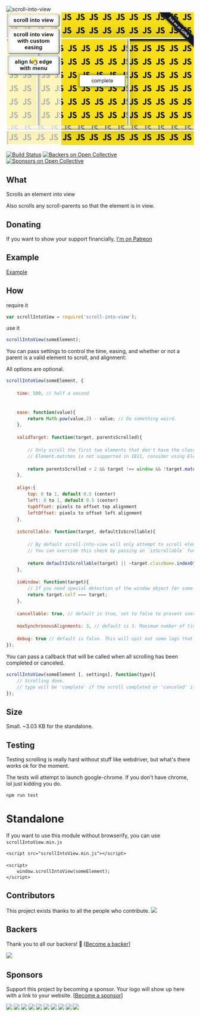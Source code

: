 
![scroll-into-view](/scrollintoview.png) ![example-gif](/scrollIntoViewExample.gif)

[![Build Status](https://travis-ci.org/KoryNunn/scroll-into-view.svg?branch=master)](https://travis-ci.org/KoryNunn/scroll-into-view)
[![Backers on Open Collective](https://opencollective.com/scroll-into-view/backers/badge.svg)](#backers)
[![Sponsors on Open Collective](https://opencollective.com/scroll-into-view/sponsors/badge.svg)](#sponsors)
## What

Scrolls an element into view

Also scrolls any scroll-parents so that the element is in view.

## Donating

If you want to show your support financially, [I'm on Patreon](https://patreon.com/user/korynunn)

## Example

[Example](http://korynunn.github.io/scroll-into-view/example/)

## How

require it
```javascript
var scrollIntoView = require('scroll-into-view');
```
use it

```javascript
scrollIntoView(someElement);
```

You can pass settings to control the time, easing, and whether or not a parent is a valid element to scroll, and alignment:

All options are optional.

```javascript
scrollIntoView(someElement, {

    time: 500, // half a second


    ease: function(value){
        return Math.pow(value,2) - value; // Do something weird.
    },

    validTarget: function(target, parentsScrolled){

        // Only scroll the first two elements that don't have the class "dontScroll"
        // Element.matches is not supported in IE11, consider using Element.prototype.msMatchesSelector if you need to support that browser

        return parentsScrolled < 2 && target !== window && !target.matches('.dontScroll');
    },

    align:{
        top: 0 to 1, default 0.5 (center)
        left: 0 to 1, default 0.5 (center)
        topOffset: pixels to offset top alignment
        leftOffset: pixels to offset left alignment
    },

    isScrollable: function(target, defaultIsScrollable){

        // By default scroll-into-view will only attempt to scroll elements that have overflow not set to `"hidden"` and who's scroll width/height is larger than their client height.
        // You can override this check by passing an `isScrollable` function to settings:

        return defaultIsScrollable(target) || ~target.className.indexOf('scrollable');
    },

    isWindow: function(target){
        // If you need special detection of the window object for some reason, you can do it here.
        return target.self === target;
    },

    cancellable: true, // default is true, set to false to prevent users from cancelling the scroll with a touch or mousewheel

    maxSynchronousAlignments: 3, // default is 3. Maximum number of times to try and align elements synchronously before completing.

    debug: true // default is false. This will spit out some logs that can help you understand what scroll-into-view is doing if it isn't doing what you expect.
});
```

You can pass a callback that will be called when all scrolling has been completed or canceled.

```javascript
scrollIntoView(someElement [, settings], function(type){
    // Scrolling done.
    // type will be 'complete' if the scroll completed or 'canceled' if the current scroll was canceled by a new scroll
});
```

## Size

Small. ~3.03 KB for the standalone.

## Testing

Testing scrolling is really hard without stuff like webdriver, but what's there works ok for the moment.

The tests will attempt to launch google-chrome. If you don't have chrome, lol just kidding you do.

```
npm run test
```

# Standalone

If you want to use this module without browserify, you can use `scrollIntoView.min.js`

```
<script src="scrollIntoView.min.js"></script>

<script>
    window.scrollIntoView(someElement);
</script>
```

## Contributors

This project exists thanks to all the people who contribute.
<a href="https://github.com/KoryNunn/scroll-into-view/graphs/contributors"><img src="https://opencollective.com/scroll-into-view/contributors.svg?width=890&button=false" /></a>


## Backers

Thank you to all our backers! 🙏 [[Become a backer](https://opencollective.com/scroll-into-view#backer)]

<a href="https://opencollective.com/scroll-into-view#backers" target="_blank"><img src="https://opencollective.com/scroll-into-view/backers.svg?width=890"></a>


## Sponsors

Support this project by becoming a sponsor. Your logo will show up here with a link to your website. [[Become a sponsor](https://opencollective.com/scroll-into-view#sponsor)]

<a href="https://opencollective.com/scroll-into-view/sponsor/0/website" target="_blank"><img src="https://opencollective.com/scroll-into-view/sponsor/0/avatar.svg"></a>
<a href="https://opencollective.com/scroll-into-view/sponsor/1/website" target="_blank"><img src="https://opencollective.com/scroll-into-view/sponsor/1/avatar.svg"></a>
<a href="https://opencollective.com/scroll-into-view/sponsor/2/website" target="_blank"><img src="https://opencollective.com/scroll-into-view/sponsor/2/avatar.svg"></a>
<a href="https://opencollective.com/scroll-into-view/sponsor/3/website" target="_blank"><img src="https://opencollective.com/scroll-into-view/sponsor/3/avatar.svg"></a>
<a href="https://opencollective.com/scroll-into-view/sponsor/4/website" target="_blank"><img src="https://opencollective.com/scroll-into-view/sponsor/4/avatar.svg"></a>
<a href="https://opencollective.com/scroll-into-view/sponsor/5/website" target="_blank"><img src="https://opencollective.com/scroll-into-view/sponsor/5/avatar.svg"></a>
<a href="https://opencollective.com/scroll-into-view/sponsor/6/website" target="_blank"><img src="https://opencollective.com/scroll-into-view/sponsor/6/avatar.svg"></a>
<a href="https://opencollective.com/scroll-into-view/sponsor/7/website" target="_blank"><img src="https://opencollective.com/scroll-into-view/sponsor/7/avatar.svg"></a>
<a href="https://opencollective.com/scroll-into-view/sponsor/8/website" target="_blank"><img src="https://opencollective.com/scroll-into-view/sponsor/8/avatar.svg"></a>
<a href="https://opencollective.com/scroll-into-view/sponsor/9/website" target="_blank"><img src="https://opencollective.com/scroll-into-view/sponsor/9/avatar.svg"></a>


